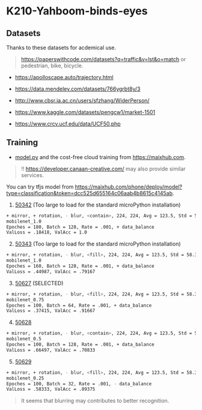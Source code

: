 # K210-Yahboom-binds-eyes

## Datasets

Thanks to these datasets for acdemical use.

> <https://paperswithcode.com/datasets?q=traffic&v=lst&o=match> or pedestrian, bike, bicycle.

* <https://apolloscape.auto/trajectory.html>

* <https://data.mendeley.com/datasets/766ygrbt8y/3>

* <http://www.cbsr.ia.ac.cn/users/sfzhang/WiderPerson/>

* <https://www.kaggle.com/datasets/pengcw1/market-1501>

* <https://www.crcv.ucf.edu/data/UCF50.php>

## Training

* [model.py](./model.py) and the cost-free cloud training from <https://maixhub.com>.

> !! <https://developer.canaan-creative.com/> may also provide similar services.

You can try tfjs model from <https://maixhub.com/phone/deploy/model?type=classification&token=dcc525d655164c06aab4b8615c4145ab>.

1. [50342](./model-50342.kmodel) (Too large to load for the standard microPython installation)

```sh
+ mirror, + rotation, - blur, <contain>, 224, 224, Avg = 123.5, Std = 58.395
mobilenet_1.0
Epoches = 180, Batch = 128, Rate = .001, + data_balance
ValLoss = .18418, ValAcc = 1.0
```

2. [50343](./model-50343.kmodel) (Too large to load for the standard microPython installation)

```sh
+ mirror, + rotation, - blur, <fill>, 224, 224, Avg = 123.5, Std = 58.395
mobilenet_1.0
Epoches = 160, Batch = 128, Rate = .001, + data_balance
ValLoss = .44987, ValAcc = .79167
```

3. [50627](./model-50627.kmodel) (SELECTED)

```sh
+ mirror, + rotation, - blur, <fill>, 224, 224, Avg = 123.5, Std = 58.395
mobilenet_0.75
Epoches = 100, Batch = 64, Rate = .001, + data_balance
ValLoss = .37415, ValAcc = .91667
```

4. [50628](./model-50628.kmodel)

```sh
+ mirror, + rotation, - blur, <contain>, 224, 224, Avg = 123.5, Std = 58.395
mobilenet_0.5
Epoches = 100, Batch = 128, Rate = .001, + data_balance
ValLoss = .66497, ValAcc = .70833
```

5. [50629](./model-50629.kmodel)

```sh
+ mirror, + rotation, - blur, <fill>, 224, 224, Avg = 123.5, Std = 58.395
mobilenet_0.25
Epoches = 100, Batch = 32, Rate = .001, - data_balance
ValLoss = .58333, ValAcc = .89375
```

> It seems that blurring may contributes to better recognition.
